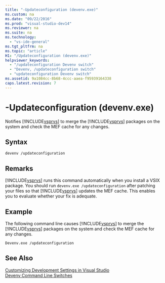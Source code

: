 ```yaml
---
title: "-Updateconfiguration (devenv.exe)"
ms.custom: na
ms.date: "09/22/2016"
ms.prod: "visual-studio-dev14"
ms.reviewer: na
ms.suite: na
ms.technology: 
  - "vs-ide-general"
ms.tgt_pltfrm: na
ms.topic: "article"
H1: "/Updateconfiguration (devenv.exe)"
helpviewer_keywords: 
  - "/updateconfiguration Devenv switch"
  - "Devenv, /updateconfiguration switch"
  - "updateconfiguration Devenv switch"
ms.assetid: 9a1084cc-8b68-4ccc-aaea-f95939164338
caps.latest.revision: 7
---
```

# -Updateconfiguration (devenv.exe)
Notifies [!INCLUDE[vsprvs](../vs140/includes/vsprvs_md.md)] to merge the [!INCLUDE[vsprvs](../vs140/includes/vsprvs_md.md)] packages on the system and check the MEF cache for any changes.  
  
## Syntax  
  
```  
devenv /updateconfiguration  
```  
  
## Remarks  
 [!INCLUDE[vsprvs](../vs140/includes/vsprvs_md.md)] runs this command automatically when you install a VSIX package. You should run `devenv.exe /updateconfiguration` after patching your files so that [!INCLUDE[vsprvs](../vs140/includes/vsprvs_md.md)] updates the MEF cache. This enables you to evaluate whether your fix is adequate.  
  
## Example  
 The following command line causes [!INCLUDE[vsprvs](../vs140/includes/vsprvs_md.md)] to merge the [!INCLUDE[vsprvs](../vs140/includes/vsprvs_md.md)] packages on the system and check the MEF cache for any changes.  
  
```  
Devenv.exe /updateconfiguration  
```  
  
## See Also  
 [Customizing Development Settings in Visual Studio](assetId:///22c4debb-4e31-47a8-8f19-16f328d7dcd3)   
 [Devenv Command Line Switches](../vs140/devenv-command-line-switches.md)